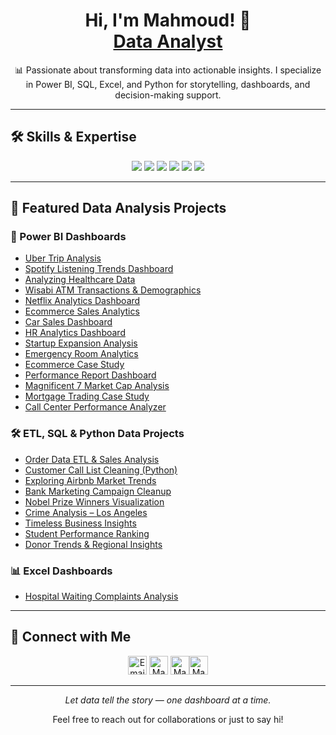 <h1 align="center">Hi, I'm Mahmoud! 👋<br/><a href="https://github.com/MahmHany">Data Analyst</a></h1>

<p align="center">📊 Passionate about transforming data into actionable insights. I specialize in Power BI, SQL, Excel, and Python for storytelling, dashboards, and decision-making support.</p>

---


## 🛠️ Skills & Expertise

<p align="center">
  <img src="https://img.shields.io/badge/Power%20BI-F2C811?style=for-the-badge&logo=powerbi&logoColor=black"/>
  <img src="https://img.shields.io/badge/SQL-025E8C?style=for-the-badge&logo=postgresql&logoColor=white"/>
  <img src="https://img.shields.io/badge/Python-3776AB?style=for-the-badge&logo=python&logoColor=white"/>
  <img src="https://img.shields.io/badge/Excel-217346?style=for-the-badge&logo=microsoft-excel&logoColor=white"/>
  <img src="https://img.shields.io/badge/ETL-orange?style=for-the-badge&logo=apacheairflow&logoColor=white"/>
  <img src="https://img.shields.io/badge/Data%20Visualization-blueviolet?style=for-the-badge&logo=tableau&logoColor=white"/>
</p>

---

## 🚀 Featured Data Analysis Projects

### 🔷 Power BI Dashboards
- [Uber Trip Analysis](https://github.com/MahmHany/Uber-Trip-Analysis-Dashboard/blob/main/README.md)
- [Spotify Listening Trends Dashboard](https://github.com/MahmHany/Spotify-Listening-Trends-Dashboard/blob/main/README.md)
- [Analyzing Healthcare Data](https://github.com/MahmHany/Analyzing-Healthcare-Data-in-Power-BI/blob/main/README.md)
- [Wisabi ATM Transactions & Demographics](https://github.com/MahmHany/Wisabi-ATM-Transactions-and-Demographic-Analysis-Dashboard/blob/main/README.md)
- [Netflix Analytics Dashboard](https://github.com/MahmHany/Netflix-Analytics-Dashboard-Power-BI/blob/main/README.md)
- [Ecommerce Sales Analytics](https://github.com/MahmHany/Ecommerce-Sales-Analytics-and-Visualization/blob/main/README.md)
- [Car Sales Dashboard](https://github.com/MahmHany/Car-Sales-Dashboard/blob/main/README.md)
- [HR Analytics Dashboard](https://github.com/mahmhany/-HR-Analytics-Dashboard-Power-BI)
- [Startup Expansion Analysis](https://github.com/mahmhany/Startup-Expansion-Analysis-Power-BI-Dashboard)
- [Emergency Room Analytics](https://github.com/MahmHany/Patients-Emergency-Room-Analytics-and-Visualization/blob/main/README.md)
- [Ecommerce Case Study](https://github.com/MahmHany/Case-Study-Ecommerce-Analysis-in-Power-BI)
- [Performance Report Dashboard](https://github.com/mahmhany/Performance-Report---Power-BI-Dashboard)
- [Magnificent 7 Market Cap Analysis](https://github.com/mahmhany/Magnificent-7-Market-Cap-Analysis-Power-BI-Dashboard/blob/main/README.md)
- [Mortgage Trading Case Study](https://github.com/MahmHany/Case-Study-Mortgage-Trading-Analysis-Dashboard-in-Power-BI)
- [Call Center Performance Analyzer](https://github.com/MahmHany/Call-Center-Performance-Analyzer)

### 🛠️ ETL, SQL & Python Data Projects
- [Order Data ETL & Sales Analysis](https://github.com/MahmHany/-Order-Data-ETL-and-Sales-Analysis-Project)
- [Customer Call List Cleaning (Python)](https://github.com/MahmHany/Customer-Call-List-Data-Cleaning-Preprocessing-with-Python)
- [Exploring Airbnb Market Trends](https://github.com/MahmHany/Exploring-Airbnb-Market-Trends/tree/main)
- [Bank Marketing Campaign Cleanup](https://github.com/MahmHany/Cleaning-Bank-Marketing-Campaign-Data)
- [Nobel Prize Winners Visualization](https://github.com/MahmHany/Visualizing-the-History-of-Nobel-Prize-Winners/tree/main)
- [Crime Analysis – Los Angeles](https://github.com/MahmHany/Analyzing-Crime-in-Los-Angeles/tree/main)
- [Timeless Business Insights](https://github.com/MahmHany/Timeless-Business-Insights/tree/main)
- [Student Performance Ranking](https://github.com/MahmHany/Student-Performance-Analysis-Study-Habits-Activities-Ranking/tree/main)
- [Donor Trends & Regional Insights](https://github.com/MahmHany/Donation-Assignment-Analysis-Donor-Trends-Regional-Insights)

### 📊 Excel Dashboards
- [Hospital Waiting Complaints Analysis](https://github.com/MahmHany/Analyzing-Hospital-Waiting-Complains)

---

## 🤝 Connect with Me

<p align="center">
  <a href="mailto:your.email@example.com"><img alt="Email" width="30px" src="https://cdn.jsdelivr.net/npm/simple-icons@v3/icons/gmail.svg"/></a>
  <a href="https://www.linkedin.com/in/mahmhany/"><img alt="Mahmoud Hany | LinkedIn" width="30px" src="https://cdn.jsdelivr.net/npm/simple-icons@v3/icons/linkedin.svg" /></a>
  <a href="https://www.datacamp.com/portfolio/mahmhany"><img alt="Mahmoud Hany | DataCamp" width="30px" src="https://cdn.jsdelivr.net/npm/simple-icons@v3/icons/datacamp.svg" /></a
  <a href="https://www.instagram.com/mahmhany/"><img alt="Mahmoud Hany | Instagram" width="30px" src="https://cdn.jsdelivr.net/npm/simple-icons@v3/icons/instagram.svg" /></a>
</p>

---

<p align="center"><i>Let data tell the story — one dashboard at a time.</i></p>

<p align="center">Feel free to reach out for collaborations or just to say hi!</p>


